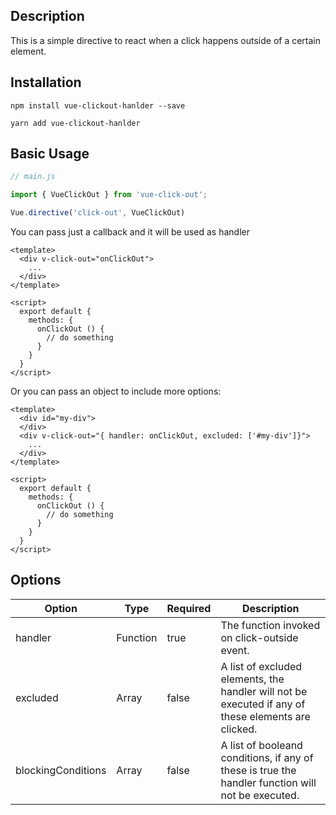 ## Description

This is a simple directive to react when a click happens outside of a certain element.

## Installation

```
npm install vue-clickout-hanlder --save
```

```
yarn add vue-clickout-hanlder
```

## Basic Usage

```js
// main.js

import { VueClickOut } from 'vue-click-out';

Vue.directive('click-out', VueClickOut)
```

You can pass just a callback and it will be used as handler

```vue
<template>
  <div v-click-out="onClickOut">
    ...
  </div>
</template>

<script>
  export default {
    methods: {
      onClickOut () {
        // do something
      }
    }
  }
</script>
```

Or you can pass an object to include more options:

```vue
<template>
  <div id="my-div">
  </div>
  <div v-click-out="{ handler: onClickOut, excluded: ['#my-div']}">
    ...
  </div>
</template>

<script>
  export default {
    methods: {
      onClickOut () {
        // do something
      }
    }
  }
</script>
```

## Options

<table class="options">
    <thead>
        <tr>
            <th>Option</th>
            <th>Type</th>
            <th>Required</th>
            <th>Description</th>
        </tr>
    </thead>
    <tbody>
        <tr>
            <td>handler</td>
            <td>Function</td>
            <td>true</td>
            <td>The function invoked on click-outside event.</td>
        </tr>
        <tr>
            <td>excluded</td>
            <td>Array</td>
            <td>false</td>
            <td>A list of excluded elements, the handler will not be executed if any of these elements are clicked.</td>
        </tr>
        <tr>
            <td>blockingConditions</td>
            <td>Array</td>
            <td>false</td>
            <td>A list of booleand conditions, if any of these is true the handler function will not be executed.</td>
        </tr>
    </tbody>
</table>
